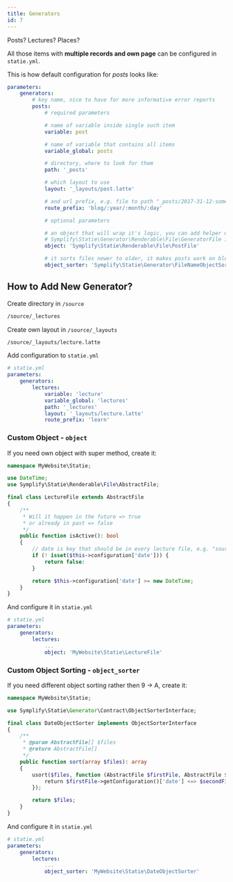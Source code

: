 ```yaml
---
title: Generators
id: 7
---
```


Posts? Lectures? Places?

All those items with **multiple records and own page** can be configured in `statie.yml`.

This is how default configuration for _posts_ looks like:

```yaml
parameters:
    generators:
        # key name, nice to have for more informative error reports
        posts:
            # required parameters

            # name of variable inside single such item
            variable: post

            # name of variable that contains all items
            variable_global: posts

            # directory, where to look for them
            path: '_posts'

            # which layout to use
            layout: '_layouts/post.latte'

            # and url prefix, e.g. file to path "_posts/2017-31-12-some-post.md" => "blog/2017/31/12/some-post"
            route_prefix: 'blog/:year/:month/:day'

            # optional parameters

            # an object that will wrap it's logic, you can add helper methods into it and use it in templates
            # Symplify\Statie\Generator\Renderable\File\GeneratorFile is used by default
            object: 'Symplify\Statie\Renderable\File\PostFile'

            # it sorts files newer to older, it makes posts work on blog site by default 
            object_sorter: 'Symplify\Statie\Generator\FileNameObjectSorter'
```

## How to Add New Generator?

Create directory in `/source`

```bash
/source/_lectures
```

Create own layout in `/source/_layouts`

```bash
/source/_layouts/lecture.latte
```

Add configuration to `statie.yml`

```yaml
# statie.yml
parameters:
    generators:
        lectures:
            variable: 'lecture'
            variable_global: 'lectures'
            path: '_lectures'
            layout: '_layouts/lecture.latte'
            route_prefix: 'learn'
```

### Custom Object - `object`

If you need own object with super method, create it:

```php
namespace MyWebsite\Statie;

use DateTime;
use Symplify\Statie\Renderable\File\AbstractFile;

final class LectureFile extends AbstractFile
{
    /**
     * Will it happen in the future => true
     * or already in past => false
     */
    public function isActive(): bool
    {
        // date is key that should be in every lecture file, e.g. "source/_lectures/doctrine-orm.md"
        if (! isset($this->configuration['date'])) {
            return false:
        }

        return $this->configuration['date'] >= new DateTime;
    }
}
```

And configure it in `statie.yml`

```yaml
# statie.yml
parameters:
    generators:
        lectures:
            ...
            object: 'MyWebsite\Statie\LectureFile'
```

### Custom Object Sorting - `object_sorter`

If you need different object sorting rather then 9 → A, create it:

```php
namespace MyWebsite\Statie;

use Symplify\Statie\Generator\Contract\ObjectSorterInterface;

final class DateObjectSorter implements ObjectSorterInterface
{
    /**
     * @param AbstractFile[] $files
     * @return AbstractFile[]
     */
    public function sort(array $files): array
    {
        usort($files, function (AbstractFile $firstFile, AbstractFile $secondFile): int {
            return $firstFile->getConfiguration()['date'] <=> $secondFile->getConfiguration()['date']; 
        });

        return $files;
    }
}
```

And configure it in `statie.yml`

```yaml
# statie.yml
parameters:
    generators:
        lectures:
            ...
            object_sorter: 'MyWebsite\Statie\DateObjectSorter'
```
